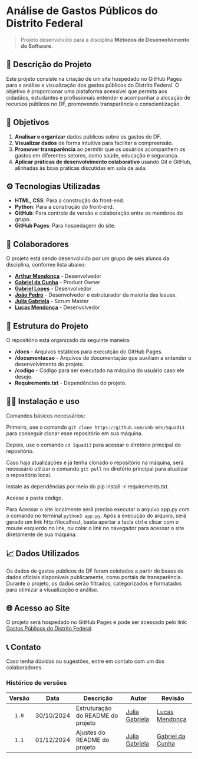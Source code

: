 # Análise de Gastos Públicos do Distrito Federal

> Projeto desenvolvido para a disciplina **Métodos de Desenvolvimento de Software**.

## 📑 Descrição do Projeto
Este projeto consiste na criação de um site hospedado no GitHub Pages para a análise e visualização dos gastos públicos do Distrito Federal. O objetivo é proporcionar uma plataforma acessível que permita aos cidadãos, estudantes e profissionais entender e acompanhar a alocação de recursos públicos no DF, promovendo transparência e conscientização.

## 📌 Objetivos
1. **Analisar e organizar** dados públicos sobre os gastos do DF.
2. **Visualizar dados** de forma intuitiva para facilitar a compreensão.
3. **Promover transparência** ao permitir que os usuários acompanhem os gastos em diferentes setores, como saúde, educação e segurança.
4. **Aplicar práticas de desenvolvimento colaborativo** usando Git e GitHub, alinhadas às boas práticas discutidas em sala de aula.

## ⚙️ Tecnologias Utilizadas
- **HTML, CSS**: Para a construção do front-end.
- **Python**: Para a construção do front-end.
- **GitHub**: Para controle de versão e colaboração entre os membros do grupo.
- **GitHub Pages**: Para hospedagem do site.

## 👥 Colaboradores
O projeto está sendo desenvolvido por um grupo de seis alunos da disciplina, conforme lista abaixo:

- **[Arthur Mendonça](https://github.com/ArtyMend07)** - Desenvolvedor
- **[Gabriel da Cunha](https://github.com/Nibaacriba)** - Product Owner
- **[Gabriel Lopes](https://github.com/BrzGab)** - Desenvolvedor
- **[João Pedro](https://github.com/johnaopedro)** - Desenvolvedor e estruturador da maioria das issues.
- **[Julia Gabriela](https://github.com/JuliaGabP)** - Scrum Master
- **[Lucas Mendonça](https://github.com/lucasarruda9)** - Desenvolvedor

## 🚀 Estrutura do Projeto
O repositório está organizado da seguinte maneira:
- **/docs** - Arquivos estáticos para executção do GitHub Pages.
- **/documentacao** - Arquivos de documentação que auxiliam a entender o desenvolvimento do projeto.
- **/codigo** - Código para ser executado na máquina do usuário caso ele deseje.
- **Requirements.txt** - Dependências do projeto.

## 👨‍💻 Instalação e uso
Comandos básicos necessários:

Primeiro, use o comando `git clone https://github.com/unb-mds/Squad13` para conseguir clonar esse repositório em sua máquina.

Depois, use o comando `cd Squad13` para acessar o diretório principal do repositório.

Caso haja atualizações e já tenha clonado o repositório na máquina, será necessário utilizar o comando `git pull` no diretório principal para atualizar o repositório local.

Instale as dependências por meio do pip install -r requirements.txt.

Acesse a pasta código.

Para Acessar o site localmente será preciso executar o arquivo app.py com o comando no terminal `python3 app.py`. Após a execução do arquivo, será gerado um link http://localhost, basta apertar a tecla ctrl e clicar com o mouse esquerdo no link, ou colar o link no navegador para acessar o site diretamente de sua máquina.


## 📈 Dados Utilizados
Os dados de gastos públicos do DF foram coletados a partir de bases de dados oficiais disponíveis publicamente, como portais de transparência. Durante o projeto, os dados serão filtrados, categorizados e formatados para otimizar a visualização e análise.

## 🌐 Acesso ao Site
O projeto será hospedado no GitHub Pages e pode ser acessado pelo link: [Gastos Públicos do Distrito Federal](https://unb-mds.github.io/Squad13/index.html).

## 📞 Contato
Caso tenha dúvidas ou sugestões, entre em contato com um dos colaboradores.

### Histórico de versões

| Versão |    Data    | Descrição                                      | Autor                                               | Revisão                                                      |
| :----: | :--------: | ---------------------------------------------- | --------------------------------------------------- | ------------------------------------------------------------ |
| `1.0`  | 30/10/2024 | Estruturação do README do projeto| [Julia Gabriela](https://github.com/JuliaGabP) | [Lucas Mendonça](https://github.com/lucasarruda9) |
| `1.1`  | 01/12/2024 | Ajustes do README do projeto| [Julia Gabriela](https://github.com/JuliaGabP) | [Gabriel da Cunha](https://github.com/Nibaacriba) |
